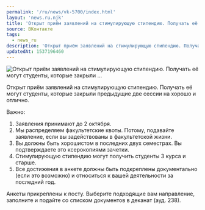 ```yaml
---
permalink: '/ru/news/vk-5700/index.html'
layout: 'news.ru.njk'
title: 'Открыт приём заявлений на стимулирующую стипендию. Получать её могут студенты, которые закрыли …'
source: ВКонтакте
tags:
  - news_ru
description: 'Открыт приём заявлений на стимулирующую стипендию. Получать её могут студенты, которые закрыли …'
updatedAt: 1537196460
---
```

![Открыт приём заявлений на стимулирующую стипендию. Получать её могут студенты, которые закрыли …](https://sun9-75.userapi.com/impf/c849120/v849120202/7740b/N4XdwV8-Zlw.jpg?size=1280x800&quality=96&sign=c889fd9990abadf7f5a0bb87d6d23e29&c_uniq_tag=hKNHRpV4VjB6g7pMTdpTOd-lI-nfAKa6ibh2CJ9H1n0&type=album)

Открыт приём заявлений на стимулирующую стипендию. Получать её могут студенты, которые закрыли предыдущие две сессии на хорошо и отлично.

Важно:
1. Заявления принимают до 2 октября.
2. Мы распределяем факультетские квоты. Потому, подавайте заявление, если вы задействованы в факультетской жизни.
3. Вы должны быть хорошистом в последних двух семестрах. Вы подтверждаете это ксерокопиями зачетки.
4. Стимулирующую стипендию могут получить студенты 3 курса и старше.
5. Все достижения в анкете должны быть подкреплены документально (если это возможно) и относиться к вашей деятельности за последний год.

Анкеты прикреплены к посту. Выберите подходящие вам направление, заполните и подайте со списком документов в деканат (ауд. 238).
